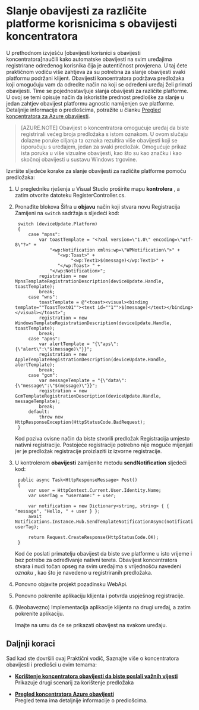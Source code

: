 <properties
    pageTitle="Različite platforme obavijesti poslati korisnicima s obavijesti koncentratora (ASP.NET)"
    description="Saznajte kako koristiti predloške koncentratora obavijesti da biste poslali u jedan zahtjev obavijest platformu agnostic namijenjen sve platforme."
    services="notification-hubs"
    documentationCenter=""
    authors="ysxu"
    manager="erikre"
    editor=""/>

<tags
    ms.service="notification-hubs"
    ms.workload="mobile"
    ms.tgt_pltfrm="mobile-windows"
    ms.devlang="multiple"
    ms.topic="article"
    ms.date="10/03/2016" 
    ms.author="yuaxu"/>

# <a name="send-cross-platform-notifications-to-users-with-notification-hubs"></a>Slanje obavijesti za različite platforme korisnicima s obavijesti koncentratora


U prethodnom izvješću [obavijesti korisnici s obavijesti koncentratora]naučili kako automatske obavijesti na svim uređajima registrirane određenog korisnika čija je autentičnost provjerena. U taj ćete praktičnom vodiču više zahtjeva za su potrebna za slanje obavijesti svaki platformu podržani klijent. Obavijesti koncentratora podržava predložaka koji omogućuju vam da odredite način na koji se određeni uređaj želi primati obavijesti. Time se pojednostavljuje slanja obavijesti za različite platforme. U ovoj se temi opisuje način da iskoristite prednost predloške za slanje u jedan zahtjev obavijest platformu agnostic namijenjen sve platforme. Detaljnije informacije o predlošcima, potražite u članku [Pregled koncentratora za Azure obavijesti][Templates].

> [AZURE.NOTE] Obavijest o koncentratora omogućuje uređaj da biste registrirali većeg broja predložaka s istom oznakom. U ovom slučaju dolazne poruke ciljanja ta oznaka rezultira više obavijesti koji se isporučuju s uređajem, jedan za svaki predložak. Omogućuje prikaz ista poruka u više vizualne obavijesti, kao što su kao značku i kao skočnoj obavijesti u sustavu Windows trgovine.

Izvršite sljedeće korake za slanje obavijesti za različite platforme pomoću predložaka:

1. U pregledniku rješenja u Visual Studio proširite mapu **kontrolera** , a zatim otvorite datoteku RegisterController.cs.

2. Pronađite blokova Šifra u **objavu** način koji stvara novu Registracija Zamijeni na `switch` sadržaja s sljedeći kod:

        switch (deviceUpdate.Platform)
        {
            case "mpns":
                var toastTemplate = "<?xml version=\"1.0\" encoding=\"utf-8\"?>" +
                    "<wp:Notification xmlns:wp=\"WPNotification\">" +
                       "<wp:Toast>" +
                            "<wp:Text1>$(message)</wp:Text1>" +
                       "</wp:Toast> " +
                    "</wp:Notification>";
                registration = new MpnsTemplateRegistrationDescription(deviceUpdate.Handle, toastTemplate);
                break;
            case "wns":
                toastTemplate = @"<toast><visual><binding template=""ToastText01""><text id=""1"">$(message)</text></binding></visual></toast>";
                registration = new WindowsTemplateRegistrationDescription(deviceUpdate.Handle, toastTemplate);
                break;
            case "apns":
                var alertTemplate = "{\"aps\":{\"alert\":\"$(message)\"}}";
                registration = new AppleTemplateRegistrationDescription(deviceUpdate.Handle, alertTemplate);
                break;
            case "gcm":
                var messageTemplate = "{\"data\":{\"message\":\"$(message)\"}}";
                registration = new GcmTemplateRegistrationDescription(deviceUpdate.Handle, messageTemplate);
                break;
            default:
                throw new HttpResponseException(HttpStatusCode.BadRequest);
        }

    Kod poziva ovisne način da biste stvorili predložak Registracija umjesto nativni registracije. Postojeće registracije potrebno nije moguće mijenjati jer je predložak registracije proizlaziti iz izvorne registracije.

3. U kontrolerom **obavijesti** zamijenite metodu **sendNotification** sljedeći kod:

        public async Task<HttpResponseMessage> Post()
        {
            var user = HttpContext.Current.User.Identity.Name;
            var userTag = "username:" + user;

            var notification = new Dictionary<string, string> { { "message", "Hello, " + user } };
            await Notifications.Instance.Hub.SendTemplateNotificationAsync(notification, userTag);

            return Request.CreateResponse(HttpStatusCode.OK);
        }

    Kod će poslati primatelju obavijest da biste sve platforme u isto vrijeme i bez potrebe za određivanje nativni tereta. Obavijest koncentratora stvara i nudi točan opseg na svim uređajima s vrijednošću navedeni _oznaku_ , kao što je navedeno u registriranih predložaka.

4. Ponovno objavite projekt pozadinsku WebApi.

5. Ponovno pokrenite aplikaciju klijenta i potvrda uspješnog registracije.

6. (Neobavezno) Implementacija aplikacije klijenta na drugi uređaj, a zatim pokrenite aplikaciju.

    Imajte na umu da će se prikazati obavijest na svakom uređaju.

## <a name="next-steps"></a>Daljnji koraci

Sad kad ste dovršili ovaj Praktični vodič, Saznajte više o koncentratora obavijesti i predlošci u ovim temama:

+ **[Korištenje koncentratora obavijesti da biste poslali važnih vijesti]** <br/>Prikazuje drugi scenarij za korištenje predložaka

+  **[Pregled koncentratora Azure obavijesti][Templates]**<br/>Pregled tema ima detaljnije informacije o predlošcima.


<!-- Anchors. -->

<!-- Images. -->




<!-- URLs. -->
[Push to users ASP.NET]: /manage/services/notification-hubs/notify-users-aspnet
[Push to users Mobile Services]: /manage/services/notification-hubs/notify-users/
[Visual Studio 2012 Express for Windows 8]: http://go.microsoft.com/fwlink/?LinkId=257546

[Korištenje koncentratora obavijesti da biste poslali važnih vijesti]: notification-hubs-windows-notification-dotnet-push-xplat-segmented-wns.md
[Azure Notification Hubs]: http://go.microsoft.com/fwlink/p/?LinkId=314257
[Obavijestiti korisnike s obavijesti koncentratora]: notification-hubs-aspnet-backend-windows-dotnet-wns-notification.md
[Templates]: http://go.microsoft.com/fwlink/p/?LinkId=317339
[Notification Hub How to for Windows Store]: http://msdn.microsoft.com/library/windowsazure/jj927172.aspx
